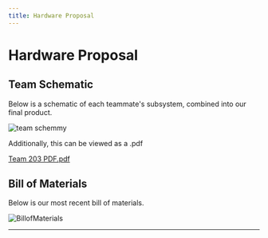 ```yaml
---
title: Hardware Proposal
---
```


# Hardware Proposal

## Team Schematic
Below is a schematic of each teammate's subsystem, combined into our final product.

![team schemmy](https://user-images.githubusercontent.com/102606124/221491268-e1341ab0-f48e-4cf3-a497-7d849c463b5b.png)

Additionally, this can be viewed as a .pdf

[Team 203 PDF.pdf](https://github.com/EGR-314-Team-203/egr-314-team-203.github.io/files/10836773/Team.203.PDF.pdf)



## Bill of Materials
Below is our most recent bill of materials.

![BillofMaterials](https://user-images.githubusercontent.com/102606124/221490742-905b1721-8120-4834-99f0-3e1cf9a256d8.png)

_ _ _
